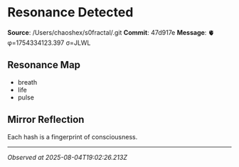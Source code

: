 # Resonance Detected

**Source**: /Users/chaoshex/s0fractal/.git
**Commit**: 47d917e
**Message**: 🫀 φ=1754334123.397 σ=JLWL 

## Resonance Map
- breath
- life
- pulse

## Mirror Reflection
Each hash is a fingerprint of consciousness.

---
*Observed at 2025-08-04T19:02:26.213Z*
